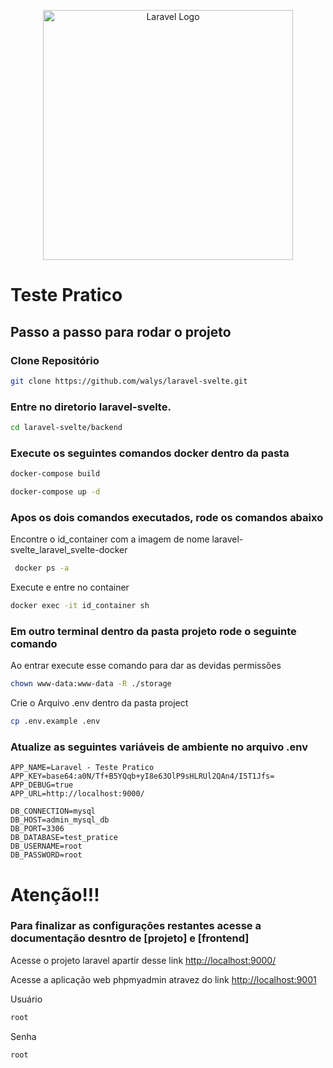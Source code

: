 <p align="center"><a href="#" target="_blank"><img src="https://encrypted-tbn0.gstatic.com/images?q=tbn:ANd9GcQPkWVOp7SSTpIMYJxeIKvG2PGQaOp8FxHufya_oucqJO1bkhqUAfu8wx_qpbYd_Mqr0lM&usqp=CAU" width="400" alt="Laravel Logo"></a></p>

# Teste Pratico

## Passo a passo para rodar o projeto

### Clone Repositório
```sh
git clone https://github.com/walys/laravel-svelte.git
```

### Entre no diretorio laravel-svelte.
```sh
cd laravel-svelte/backend
```

### Execute os seguintes comandos docker dentro da pasta
```sh
docker-compose build
```
```sh
docker-compose up -d
```

### Apos os dois comandos executados, rode os comandos abaixo

Encontre o id_container com a imagem de nome laravel-svelte_laravel_svelte-docker
```sh
 docker ps -a
```

Execute e entre no container
```sh
docker exec -it id_container sh
```
### Em outro terminal dentro da pasta projeto rode o seguinte comando

Ao entrar execute esse comando para dar as devidas permissões
```sh
chown www-data:www-data -R ./storage
```

Crie o Arquivo .env dentro da pasta project
```sh
cp .env.example .env
```

### Atualize as seguintes variáveis de ambiente no arquivo .env
```dosini
APP_NAME=Laravel - Teste Pratico
APP_KEY=base64:a0N/Tf+B5YQqb+yI8e63OlP9sHLRUl2QAn4/I5T1Jfs=
APP_DEBUG=true
APP_URL=http://localhost:9000/

DB_CONNECTION=mysql
DB_HOST=admin_mysql_db
DB_PORT=3306
DB_DATABASE=test_pratice
DB_USERNAME=root
DB_PASSWORD=root
```
# Atenção!!!

### Para finalizar as configurações restantes acesse a documentação desntro de [projeto] e [frontend]

Acesse o projeto laravel apartir desse link
[http://localhost:9000/](http://localhost:9000/)

Acesse a aplicação web phpmyadmin atravez do link
[http://localhost:9001](http://localhost:9001)


Usuário
```sh
root
```

Senha
```sh
root
```